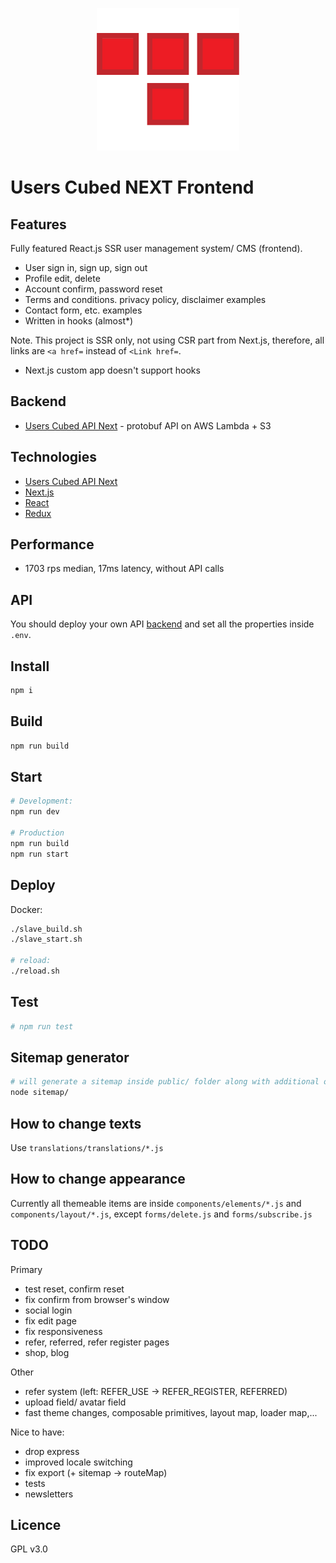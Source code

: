 <p align="center">
  <a href="https://talaikis.com/">
    <img alt="Talaikis Ltd." src="https://github.com/TalaikisInc/talaikis.com_react/blob/master/media/logo.png" width="228">
  </a>
</p>

# Users Cubed NEXT Frontend

## Features

Fully featured React.js SSR user management system/ CMS (frontend).

* User sign in, sign up, sign out
* Profile edit, delete
* Account confirm, password reset
* Terms and conditions. privacy policy, disclaimer examples
* Contact form, etc. examples
* Written in hooks (almost*)

Note. This project is SSR only, not using CSR part from Next.js, therefore, all links are `<a href=` instead of `<Link href=`.

* Next.js custom app doesn't support hooks

## Backend

* [Users Cubed API Next](https://github.com/TalaikisInc/users-cubed-api-next) - protobuf API on AWS Lambda + S3

## Technologies

* [Users Cubed API Next](https://github.com/TalaikisInc/users-cubed-api-next)
* [Next.js](https://github.com/zeit/next.js/)
* [React](https://github.com/facebook/react)
* [Redux](https://github.com/reduxjs/redux)

## Performance

* 1703 rps median, 17ms latency, without API calls

## API

You should deploy your own API [backend](https://github.com/TalaikisInc/users-cubed-api-next) and set all the properties inside `.env`.

## Install

```bash
npm i
```

## Build

```bash
npm run build
```

## Start

```bash
# Development:
npm run dev

# Production
npm run build
npm run start
```

## Deploy

Docker:

```bash
./slave_build.sh
./slave_start.sh

# reload:
./reload.sh
```

## Test

```bash
# npm run test
```

## Sitemap generator

```bash
# will generate a sitemap inside public/ folder along with additional out.json and errors.json files
node sitemap/
```

## How to change texts

Use `translations/translations/*.js`

## How to change appearance

Currently all themeable items are inside `components/elements/*.js` and `components/layout/*.js`, except `forms/delete.js` and `forms/subscribe.js`

## TODO

Primary

* test reset, confirm reset
* fix confirm from browser's window
* social login
* fix edit page
* fix responsiveness
* refer, referred, refer register pages
* shop, blog

Other

* refer system (left: REFER_USE -> REFER_REGISTER, REFERRED)
* upload field/ avatar field
* fast theme changes, composable primitives, layout map, loader map,...

Nice to have:

* drop express
* improved locale switching
* fix export (+ sitemap -> routeMap)
* tests
* newsletters

## Licence

GPL v3.0
